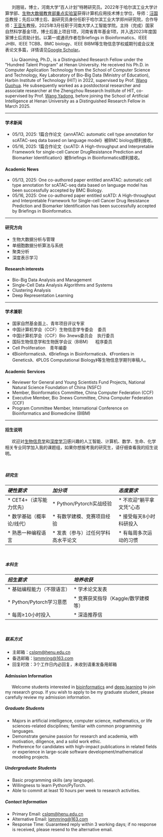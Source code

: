 
 &ensp;	 &ensp;	刘翘铭，博士，河南大学“百人计划”特聘研究员。2022年于哈尔滨工业大学计算学部、[生物大数据教育部重点实验室](http://bioinformatics.hit.edu.cn/index.html)获得计算机应用技术博士学位，导师：[汪国华](https://homepage.hit.edu.cn/wangguohua)教授；先后以博士后、副研究员身份任职于哈尔滨工业大学郑州研究院，合作导师：[王亚东](https://homepage.hit.edu.cn/wangyadong)教授。2025年3月任职于河南大学人工智能学院。主持（完成）国家自然科学基金1项，博士后面上项目1项，河南省青年基金1项，并入选2023年度国家博士后资助计划。以第一或通讯作者在Briefings in Bioinformatics、IEEE JHBI、IEEE TCBB、BMC biology、IEEE BIBM等生物信息学权威期刊或会议发表论文多篇，详情请见[Google Scholar](https://scholar.google.com/citations?hl=zh-CN&user=qksAJxwAAAAJ)。

 &ensp;	 &ensp;	Liu Qiaoming, Ph.D., is a Distinguished Research Fellow under the "Hundred Talent Program" at Henan University. He received his Ph.D. in Computer Application Technology from the School of Computer Science and Technology, Key Laboratory of Bio-Big Data (Ministry of Education), Harbin Institute of Technology (HIT) in 2022, supervised by Prof. [Wang Guohua](https://scholar.google.com/citations?user=VZ23VIwAAAAJ&hl=zh-CN). He subsequently worked as a postdoctoral researcher and associate researcher at the Zhengzhou Research Institute of HIT, co-supervised by Prof. [Wang Yadong](https://scholar.google.com/citations?hl=zh-CN&user=uqKkZiQAAAAJ), before joining the School of Artificial Intelligence at Henan University as a Distinguished Research Fellow in March 2025.

---
[//]: # (#### 联系方式  )

[//]: # ()
[//]: # (<code>cslqm@henu.edu.cn</code>  )

[//]: # ()
[//]: # (<code>lqmmring@163.com</code>（备选,optional）)

[//]: # ()
[//]: # (---)
#### 学术新闻
- 05/13, 2025: 1篇合作论文《annATAC: automatic cell type annotation for scATAC-seq data based on language model》被BMC biology顺利接收。
- 05/16, 2025: 1篇合作论文《scATD: A High-throughput and Interpretable Framework for single-cell Cancer DrugResistance Prediction and Biomarker Identification》被Briefings in Bioinformatics顺利接收。
#### Academic News
- 05/13, 2025: One co-authored paper entitled annATAC: automatic cell type annotation for scATAC-seq data based on language model has been successfully accepted by BMC Biology.
- 05/16, 2025: One co-authored paper entitled scATD: A High-throughput and Interpretable Framework for Single-cell Cancer Drug Resistance Prediction and Biomarker Identification has been successfully accepted by Briefings in Bioinformatics.
---
#### 研究方向 
* 生物大数据分析与管理
* 单细胞数据分析算法与系统 
* 聚类分析
* 深度表示学习

#### Research interests
* Bio-Big Data Analysis and Management
* Single-Cell Data Analysis Algorithms and Systems
* Clustering Analysis
* Deep Representation Learning
---
#### 学术兼职
* 国家自然基金面上、青年项目评议专家
* 中国计算机学会（CCF）生物信息学专委会 &ensp;	委员
* 中国计算机学会（CCF）Bio 3news委员会 &ensp;	执行委员
* 国际生物信息学和生物医学会议（BIBM） &ensp;	程序委员
* Cell Proliferation &ensp;	青年编委 
* 《Bioinformatics》、《Briefings in Bioinformatics》、《Frontiers in Genetics》、《PLOS Computational Biology》等生物信息学期刊审稿人。

#### Academic Services
* Reviewer for General and Young Scientists Fund Projects, National Natural Science Foundation of China (NSFC)
* Member, Bioinformatics Committee, China Computer Federation (CCF)
* Executive Member, Bio 3news Committee, China Computer Federation (CCF)
* Program Committee Member, International Conference on Bioinformatics and Biomedicine (BIBM)
---

#### 招生说明
 &ensp;	 &ensp;	欢迎对[生物信息学](https://baike.baidu.com/item/%E7%94%9F%E7%89%A9%E4%BF%A1%E6%81%AF%E5%AD%A6/207195)和[深度学习](https://baike.baidu.com/item/%E6%B7%B1%E5%BA%A6%E5%AD%A6%E4%B9%A0/3729729)感兴趣的人工智能、计算机、数学、生命、化学相关专业同学加入我的课题组，如果你想报考我的研究生，请仔细查看我的招生说明。

&nbsp;
##### 研究生

| ___硬性要求___            | ___加分项___                  | ___态度要求___           |
|:----------------|:---------------------|:---------------|
| * CET4+（读写能力优先) | * Python/Pytorch实战经验 | * 不欢迎“躺平拿文凭”心态 |
| * 数学基础（概率论/线代）  | * 有数学建模、竞赛项目经验       | * 接受每天8小时科研投入  |
| * 熟悉一种编程语言      | * 发表（参与）过任何学科高水平论文   | * 有每周多次运动的习惯   |
&nbsp;
##### 本科生

| ___招生要求___                 | ___培养收获___                   |
|:---------------------|:-----------------------|
| * 基础编程能力（不限语言）       | * 学术论文发表               |
| * Python/Pytorch学习意愿 | * 竞赛获奖指导（Kaggle/数学建模等） |
| * 每周≥10小时投入          | * 深造推荐信                |
&nbsp;

##### 联系方式
* 主邮箱：cslqm@henu.edu.cn
* 备选邮箱：lqmmring@163.com
* 回复时效：3个工作日内必回复，未收到请重发备用邮箱

#### Admission Information
 &ensp;	 &ensp;	Welcome students interested in [bioinformatics](https://en.wikipedia.org/wiki/Bioinformatics) and [deep learning](https://en.wikipedia.org/wiki/Deep_learning) to join my research group. If you wish to apply to be my graduate student, please carefully review my admission information.
##### Graduate Students
* Majors in artificial intelligence, computer science, mathematics, or life sciences-related disciplines; familiar with common programming languages.
* Demonstrate genuine passion for research and academia, with motivation, diligence, and a solid work ethic.
* Preference for candidates with high-impact publications in related fields or experience in large-scale software development/mathematical modeling projects.
##### Undergraduate Students
* Basic programming skills (any language).
* Willingness to learn Python/PyTorch.
* Able to commit at least 10 hours per week to research activities.
##### Contact Information
* Primary Email: cslqm@henu.edu.cn
* Alternative Email: lqmmring@163.com
* Response Time: Guaranteed reply within 3 working days; if no response is received, please resend to the alternative email.
